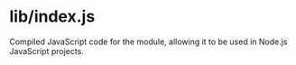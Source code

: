 lib/index.js
====================

Compiled JavaScript code for the module, allowing it to be used in Node.js JavaScript projects.
